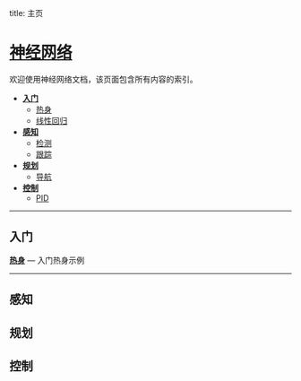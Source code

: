 title: 主页

# [神经网络](https://github.com/OpenHUTB/nn)

欢迎使用神经网络文档，该页面包含所有内容的索引。

* [__入门__](#primary)  
    * [热身](#warmup)
    * [线性回归](#linear_regression)
* [__感知__](#perception)  
    *   [检测](#detection)
    *   [跟踪](#tracking)  
* [__规划__](#planning)
    *   [导航](#navigation)
* [__控制__](#control)
    * [PID](#pid)

---

## 入门 <span id="primary"></span>

[__热身__](warmup.md) — 入门热身示例

---
## 感知 <span id="perception"></span>



## 规划 <span id="planning"></span>


## 控制  <span id="control"></span>
